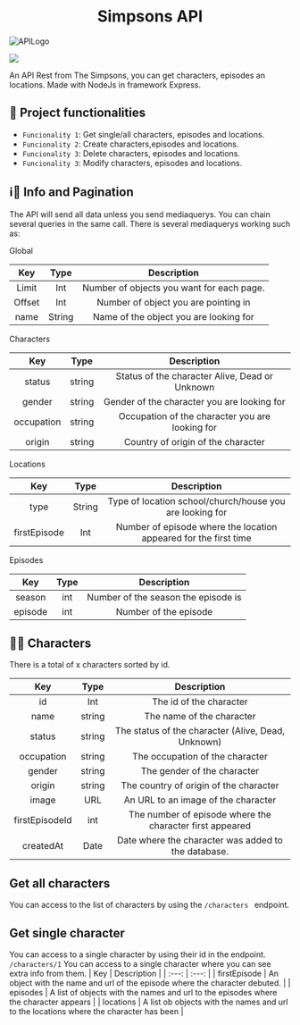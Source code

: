 <h1 align="center"> Simpsons API </h1>

![APILogo](https://user-images.githubusercontent.com/80676295/200481282-0cb6ec11-3042-43a9-8996-34048b4ca6af.png)

<p align="left">
   <img src="https://img.shields.io/badge/STATUS-EN%20DESAROLLO-green">
   </p>



An API Rest from The Simpsons, you can get characters, episodes an locations. Made with NodeJs in framework Express.



## :hammer: Project functionalities

- `Funcionality 1`: Get single/all characters, episodes and locations.
- `Funcionality 2`: Create characters,episodes and locations. 
- `Funcionality 3`: Delete characters, episodes and locations.
- `Funcionality 3`: Modify characters, episodes and locations.

## ℹ️📄 Info and Pagination
  The API will send all data unless you send mediaquerys.
  You can chain several queries in the same call.
  There is several mediaquerys working such as:
  
 Global

| Key     | Type    | Description |                          
| :---:   | :---: | :---: |
| Limit   | Int   | Number of objects you want for each page. |
| Offset  | Int   | Number of object you are pointing in      |
| name    | String| Name of the object you are looking for    |


Characters

| Key     | Type    | Description |                          
| :---:   | :---: | :---: |
| status  | string | Status of the character Alive, Dead or Unknown |
| gender | string | Gender of the character you are looking for     |
| occupation | string | Occupation of the character you are looking for |
| origin | string | Country of origin of the character |


Locations

| Key     | Type    | Description |                          
| :---:   | :---: | :---: |
| type    | String | Type of location school/church/house you are looking for |
| firstEpisode | Int | Number of episode where the location appeared for the first time |


Episodes

| Key     | Type    | Description |                          
| :---:   | :---: | :---: |
| season | int | Number of the season the episode is |
| episode | int | Number of the episode |


## 🧔🙍 Characters
There is a total of x characters sorted by id.

| Key     | Type    | Description |                          
| :---:   | :---:   | :---:       |
| id      | Int | The id of the character |
| name | string | The name of the character |
|status | string | The status of the character (Alive, Dead, Unknown) |
|occupation | string | The occupation of the character |
| gender | string | The gender of the character |
| origin | string | The country of origin of the character |
| image | URL | An URL to an image of the character |
| firstEpisodeId | int | The number of episode where the character first appeared |
| createdAt | Date | Date where the character was added to the database. |

 ## Get all characters

You can access to the list of characters by using the `/characters ` endpoint.

## Get single character 
You can access to a single character by using their id in the endpoint. `/characters/1`
You can access to a single character where you can see extra info from them.
| Key | Description |
| :---:   | :---:   |
| firstEpisode | An object with the name and url of the episode where the character debuted. |
| episodes | A list of objects with the names and url to the episodes where the character appears |
| locations | A list ob objects with the names and url to the locations where the character has been |



